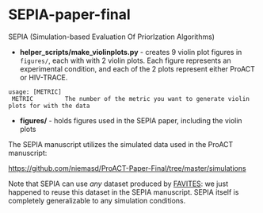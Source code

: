 # SEPIA-paper-final
SEPIA (Simulation-based Evaluation Of PriorIzation Algorithms)

- __helper_scripts/make_violinplots.py__ - creates 9 violin plot figures in ```figures/```, each with with 2 violin plots. Each figure represents an experimental condition, and each of the 2 plots represent either ProACT or HIV-TRACE.

```
usage: [METRIC]
 METRIC			The number of the metric you want to generate violin plots for with the data
```

- __figures/__ - holds figures used in the SEPIA paper, including the violin plots

The SEPIA manuscript utilizes the simulated data used in the ProACT manuscript:

https://github.com/niemasd/ProACT-Paper-Final/tree/master/simulations

Note that SEPIA can use *any* dataset produced by [FAVITES](https://github.com/niemasd/FAVITES): we just happened to reuse this dataset in the SEPIA manuscript. SEPIA itself is completely generalizable to any simulation conditions.
